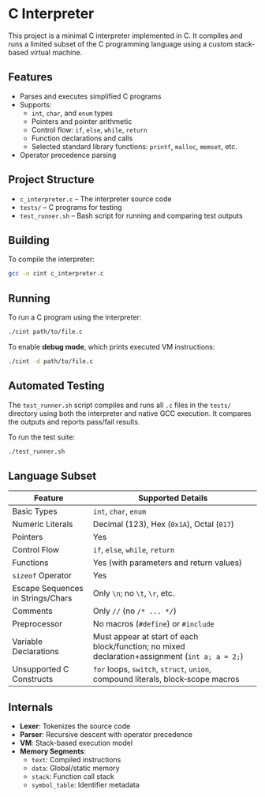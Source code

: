 # C Interpreter 

This project is a minimal C interpreter implemented in C. It compiles and runs a limited subset of the C programming language using a custom stack-based virtual machine.

## Features

- Parses and executes simplified C programs
- Supports:
  - `int`, `char`, and `enum` types
  - Pointers and pointer arithmetic
  - Control flow: `if`, `else`, `while`, `return`
  - Function declarations and calls
  - Selected standard library functions: `printf`, `malloc`, `memset`, etc.
- Operator precedence parsing

## Project Structure

- `c_interpreter.c` – The interpreter source code
- `tests/` – C programs for testing
- `test_runner.sh` – Bash script for running and comparing test outputs

## Building

To compile the interpreter:

```bash
gcc -o cint c_interpreter.c
```

## Running

To run a C program using the interpreter:

```bash
./cint path/to/file.c
```

To enable **debug mode**, which prints executed VM instructions:

```bash
./cint -d path/to/file.c
```


## Automated Testing

The `test_runner.sh` script compiles and runs all `.c` files in the `tests/` directory using both the interpreter and native GCC execution. It compares the outputs and reports pass/fail results.

To run the test suite:

```bash
./test_runner.sh
```
## Language Subset

| Feature                               | Supported Details                   |
|---------------------------------------|-------------------------------------|
| Basic Types                           | `int`, `char`, `enum`               |
| Numeric Literals                      | Decimal (123), Hex (`0x1A`), Octal (`017`) |
| Pointers                              | Yes                                 |
| Control Flow                          | `if`, `else`, `while`, `return`     |
| Functions                             | Yes (with parameters and return values) |
| `sizeof` Operator                     | Yes                                 |
| Escape Sequences in Strings/Chars     | Only `\n`; no `\t`, `\r`, etc.      |
| Comments                              | Only `//` (no `/* ... */`)          |
| Preprocessor                          | No macros (`#define`) or `#include` |
| Variable Declarations                 | Must appear at start of each block/function; no mixed declaration+assignment (`int a; a = 2;`) |
| Unsupported C Constructs              | `for` loops, `switch`, `struct`, `union`, compound literals, block‑scope macros |


## Internals

- **Lexer**: Tokenizes the source code
- **Parser**: Recursive descent with operator precedence
- **VM**: Stack-based execution model
- **Memory Segments**:
  - `text`: Compiled instructions
  - `data`: Global/static memory
  - `stack`: Function call stack
  - `symbol_table`: Identifier metadata